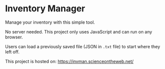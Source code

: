 # Inventory Manager
Manage your inventory with this simple tool.

No server needed. This project only uses JavaScript and can run on any browser.

Users can load a previously saved file (JSON in `.txt` file) to start where they left off.

This project is hosted on: https://invman.scienceontheweb.net/
